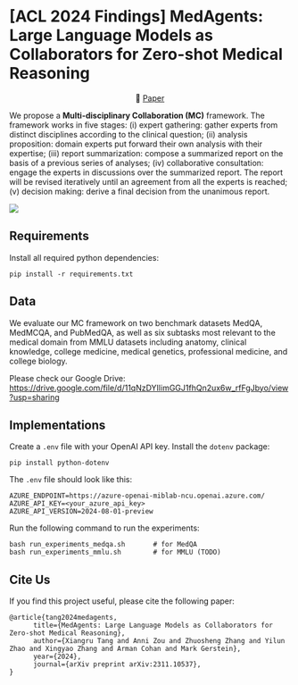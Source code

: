 # [ACL 2024 Findings] MedAgents: Large Language Models as Collaborators for Zero-shot Medical Reasoning

<p align="center">
   📖 <a href="https://arxiv.org/abs/2311.10537" target="_blank">Paper</a>  
</p>


We propose a **Multi-disciplinary Collaboration (MC)** framework. The framework works in five stages: 
(i) expert gathering: gather experts from distinct disciplines according to the clinical question;
(ii) analysis proposition: domain experts put forward their own analysis with their expertise;
(iii) report summarization: compose a summarized report on the basis of a previous series of analyses;
(iv) collaborative consultation: engage the experts in discussions over the summarized report. The report will be revised iteratively until an agreement from all the experts is reached;
(v) decision making: derive a final decision from the unanimous report.

![](pics/overview.png)

## Requirements

Install all required python dependencies:

```
pip install -r requirements.txt
```

## Data

We evaluate our MC framework on two benchmark datasets MedQA, MedMCQA, and PubMedQA, as well as six subtasks most relevant to the medical domain from MMLU datasets including anatomy, clinical knowledge, college medicine, medical genetics, professional medicine, and college biology.

Please check our Google Drive: https://drive.google.com/file/d/11qNzDYIlimGGJ1fhQn2ux6w_rfFgJbyo/view?usp=sharing


## Implementations
Create a `.env` file with your OpenAI API key. Install the `dotenv` package:
```
pip install python-dotenv
```

The `.env` file should look like this:
```
AZURE_ENDPOINT=https://azure-openai-miblab-ncu.openai.azure.com/
AZURE_API_KEY=<your_azure_api_key>
AZURE_API_VERSION=2024-08-01-preview
```

Run the following command to run the experiments:
```
bash run_experiments_medqa.sh       # for MedQA
bash run_experiments_mmlu.sh        # for MMLU (TODO)
```

## Cite Us
If you find this project useful, please cite the following paper:

```
@article{tang2024medagents,
      title={MedAgents: Large Language Models as Collaborators for Zero-shot Medical Reasoning}, 
      author={Xiangru Tang and Anni Zou and Zhuosheng Zhang and Yilun Zhao and Xingyao Zhang and Arman Cohan and Mark Gerstein},
      year={2024},
      journal={arXiv preprint arXiv:2311.10537},
}
```


